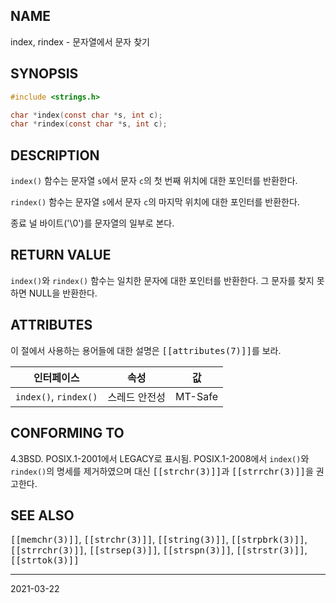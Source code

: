 ## NAME

index, rindex - 문자열에서 문자 찾기

## SYNOPSIS

```c
#include <strings.h>

char *index(const char *s, int c);
char *rindex(const char *s, int c);
```

## DESCRIPTION

`index()` 함수는 문자열 `s`에서 문자 `c`의 첫 번째 위치에 대한 포인터를 반환한다.

`rindex()` 함수는 문자열 `s`에서 문자 `c`의 마지막 위치에 대한 포인터를 반환한다.

종료 널 바이트('\0')를 문자열의 일부로 본다.

## RETURN VALUE

`index()`와 `rindex()` 함수는 일치한 문자에 대한 포인터를 반환한다. 그 문자를 찾지 못하면 NULL을 반환한다.

## ATTRIBUTES

이 절에서 사용하는 용어들에 대한 설명은 <tt>[[attributes(7)]]</tt>를 보라.

| 인터페이스 | 속성 | 값 |
| --- | --- | --- |
| `index()`, `rindex()` | 스레드 안전성 | MT-Safe |

## CONFORMING TO

4.3BSD. POSIX.1-2001에서 LEGACY로 표시됨. POSIX.1-2008에서 `index()`와 `rindex()`의 명세를 제거하였으며 대신 <tt>[[strchr(3)]]</tt>과 <tt>[[strrchr(3)]]</tt>을 권고한다.

## SEE ALSO

<tt>[[memchr(3)]]</tt>, <tt>[[strchr(3)]]</tt>, <tt>[[string(3)]]</tt>, <tt>[[strpbrk(3)]]</tt>, <tt>[[strrchr(3)]]</tt>, <tt>[[strsep(3)]]</tt>, <tt>[[strspn(3)]]</tt>, <tt>[[strstr(3)]]</tt>, <tt>[[strtok(3)]]</tt>

----

2021-03-22
